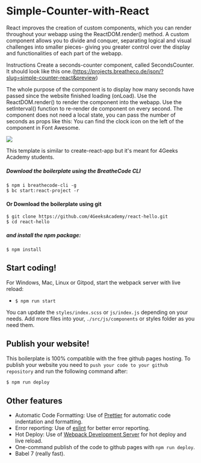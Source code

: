 # Simple-Counter-with-React
React improves the creation of custom components, which you can render throughout your webapp using the ReactDOM.render() method. A custom component allows you to divide and conquer, separating logical and visual challenges into smaller pieces- giving you greater control over the display and functionalities of each part of the webapp.

Instructions
Create a seconds-counter component, called SecondsCounter. It should look like this one.(https://projects.breatheco.de/json/?slug=simple-counter-react&preview)

The whole purpose of the component is to display how many seconds have passed since the website finished loading (onLoad).
Use the ReactDOM.render() to render the component into the webapp.
Use the setInterval() function to re-render de component on every second.
The component does not need a local state, you can pass the number of seconds as props like this:
<SecondsCounter seconds={3434} />
You can find the clock icon on the left of the component in Font Awesome.

<p>
  <a href="https://gitpod.io#https://github.com/4GeeksAcademy/react-hello.git"><img src="https://raw.githubusercontent.com/4GeeksAcademy/react-hello/master/open-in-gitpod.svg?sanitize=true" />
  </a>
</p>

This template is similar to create-react-app but it's meant for 4Geeks Academy students.

##### Download the boilerplate using the BreatheCode CLI
```
$ npm i breathecode-cli -g
$ bc start:react-project -r
```

#### Or Download the boilerplate using git

```
$ git clone https://github.com/4GeeksAcademy/react-hello.git
$ cd react-hello
```

##### and install the npm package:
```
$ npm install
```

## Start coding!

For Windows, Mac, Linux or Gitpod, start the webpack server with live reload:
- `$ npm run start`

You can update the `styles/index.scss` or `js/index.js` depending on your needs.
Add more files into your, `./src/js/components` or styles folder as you need them.

## Publish your website!

This boilerplate is 100% compatible with the free github pages hosting.
To publish your website you need to `push your code to your github repository` and run the following command after:
```sh
$ npm run deploy
```

## Other features

- Automatic Code Formatting: Use of [Prettier](https://prettier.io/) for automatic code indentation and formatting.
- Error reporting: Use of [eslint](https://eslint.org/) for better error reporting.
- Hot Deploy: Use of [Webpack Development Server](https://webpack.js.org/configuration/dev-server/) for hot deploy and live reload.
- One-command publish of the code to github pages with `npm run deploy`.
- Babel 7 (really fast).

